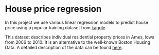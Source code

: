 # House price regression

In this project we use various linear regression models to predict house price using a popular training dataset from [kaggle](https://www.kaggle.com/c/house-prices-advanced-regression-techniques).

This dataset describes individual residential property prices in Ames, Iowa from 2006 to 2010. It is an alternative to the well-known Boston Housing Data. A detailed description of the data can be found [here](https://www.tandfonline.com/doi/abs/10.1080/10691898.2011.11889627?src=recsys&).

